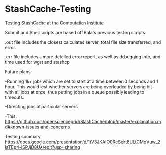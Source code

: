 # StashCache-Testing
Testing StashCache at the Computation Institute

Submit and Shell scripts are based off Bala's previous testing scripts. 

.out file includes the closest calculated server, total file size transferred, and error.

.err file includes a more detailed error report, as well as debugging info, and time used for wget and stashcp

Future plans:

-Running 1k+ jobs which are set to start at a time between 0 seconds and 1 hour. This would test whether servers are being overloaded by being hit with all jobs at once, thus putting jobs in a queue possibly leading to timeouts.

-Directing jobs at particular servers

-This: https://github.com/opensciencegrid/StashCache/blob/master/explanation.md#known-issues-and-concerns


Testing summary: https://docs.google.com/presentation/d/1tV3JKAIO0ReSeht8ULtCMqVuw_2laTEp4-iSPJjD8UA/edit?usp=sharing
